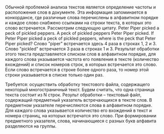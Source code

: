  Обычной проблемой анализа текстов является определение частоты и расположения слов в документе. Эта информация запоминается в конкордансе, где различные слова перечислены в алфавитном порядке и каждое слово снабжено ссылками на строки текста, в которых это слово встречается. Рассмотрим следующую цитату.
Peter Piper picked a peck of pickled peppers. A peck of pickled
peppers Peter Piper picked. If Peter Piper picked a peck of
pickled peppers, where is the peck that Peter Piper picked?
Слово "piper" встречается здесь 4 раза в строках 1, 2 и 3. Слово "pickled" встречается 3 раза в строках 1 и 3. Результат обработки этого текста представляется списком слов в алфавитном порядке, для каждого слова указывается частота его появления в тексте (количество вхождений) и список номеров строк, в которых встречается это слово. Если слово встречается в строке более одного раза, то номер этой строки указывается в списке только один раз.

Требуется: осуществить обработку текстового файла, содержащего некоторый многостраничный текст. Будем считать, что одна страница текста состоит из N строк. Результ обработки – текстовый файл, содержащий предметный указатель встречающихся в тексте слов. В предметном указателе перечисляются слова в алфавитном порядке. Для каждого слова указывается количество его вхождений в текст и номера страниц, на которых встречатся это слово. При формировании предметного указателя, слова, начинающиеся с разных букв алфавита разделяются на группы.
